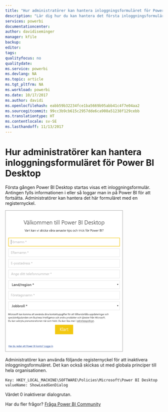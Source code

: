 ```yaml
---
title: "Hur administratörer kan hantera inloggningsformuläret för Power BI Desktop"
description: "Lär dig hur du kan hantera det första inloggningsformuläret när Power BI Desktop öppnas."
services: powerbi
documentationcenter: 
author: davidiseminger
manager: kfile
backup: 
editor: 
tags: 
qualityfocus: no
qualitydate: 
ms.service: powerbi
ms.devlang: NA
ms.topic: article
ms.tgt_pltfrm: NA
ms.workload: powerbi
ms.date: 10/17/2017
ms.author: davidi
ms.openlocfilehash: eabb59b32234fce1ba5669b95abb41c4f7e04aa2
ms.sourcegitcommit: 99cc3b9cb615c2957dde6ca908a51238f129cebb
ms.translationtype: HT
ms.contentlocale: sv-SE
ms.lasthandoff: 11/13/2017
---
```

# <a name="how-administrators-can-manage-the-power-bi-desktop-sign-in-form"></a>Hur administratörer kan hantera inloggningsformuläret för Power BI Desktop
Första gången Power BI Desktop startas visas ett inloggningsformulär. Antingen fylls informationen i eller så loggar man in på Power BI för att fortsätta. Administratörer kan hantera det här formuläret med en registernyckel. 

![Första inloggningsformuläret för Power BI Desktop](media/desktop-admin-sign-in-form/sign-in-form.png)

Administratörer kan använda följande registernyckel för att inaktivera inloggningsformuläret. Det kan också skickas ut med globala principer till hela organisationen.

```
Key: HKEY_LOCAL_MACHINE\SOFTWARE\Policies\Microsoft\Power BI Desktop
valueName: ShowLeadGenDialog
```

Värdet 0 inaktiverar dialogrutan.

Har du fler frågor? [Fråga Power BI Community](http://community.powerbi.com/)

